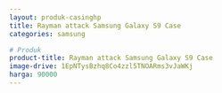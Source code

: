 ```yaml
---
layout: produk-casinghp
title: Rayman attack Samsung Galaxy S9 Case
categories: samsung

# Produk
product-title: Rayman attack Samsung Galaxy S9 Case
image-drive: 1EpNTysBzhq8Co4zzl5TNOARms3vJaWKj
harga: 90000
---
```

